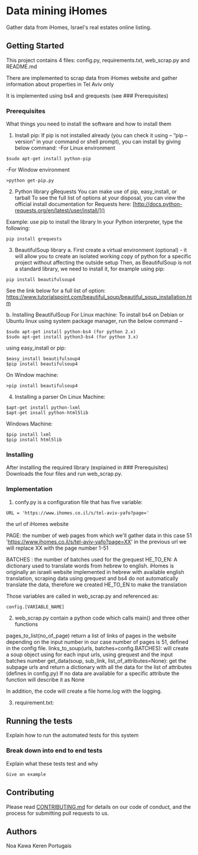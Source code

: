 # Data mining iHomes

Gather data from iHomes, Israel's real estates online listing.  

## Getting Started

This project contains 4 files: config.py, requirements.txt, web_scrap.py and README.md

There are implemented to scrap data from iHomes website
and gather information about properties in Tel Aviv only 

It is implemented using bs4 and grequests (see ### Prerequisites)

### Prerequisites

What things you need to install the software and how to install them

1. Install pip:
If pip is not installed already (you can check it using – “pip –version” in your command or shell prompt), 
you can install by giving below command:
-For Linux environment
```
$sudo apt-get install python-pip
```
-For Window environment
```
>python get-pip.py
```

2. Python library gRequests 
    You can make use of pip, easy_install, or tarball
    To see the full list of options at your disposal, you can view the official install 
    documentation for Requests here: [http://docs.python-requests.org/en/latest/user/install/]()

Example: use pip to install the library
In your Python interpreter, type the following:
```
pip install grequests
```
3. BeautifulSoup library 
a. First create a virtual environment (optional) - it will allow you to create an isolated working copy of python for a specific project without affecting the outside setup
    Then, as BeautifulSoup is not a standard library, we need to install it, 
for example using pip:
```
pip install beautifulsoup4
```
See the link below for a full list of option: 
https://www.tutorialspoint.com/beautiful_soup/beautiful_soup_installation.htm

b. Installing BeautifulSoup
For Linux machine:
To install bs4 on Debian or Ubuntu linux using system package manager, run the below command −
```
$sudo apt-get install python-bs4 (for python 2.x)
$sudo apt-get install python3-bs4 (for python 3.x)
```
using easy_install or pip:
```
$easy_install beautifulsoup4
$pip install beautifulsoup4
```
On Window machine:
```
>pip install beautifulsoup4
```
4. Installing a parser
On Linux Machine:
```
$apt-get install python-lxml
$apt-get insall python-html5lib
```
Windows Machine:
```
$pip install lxml
$pip install html5lib
```
### Installing

After installing the required library (explained in ### Prerequisites)
Downloads the four files and run web_scrap.py.


### Implementation

1. confy.py is a configuration file that has five variable:
```
URL = 'https://www.ihomes.co.il/s/tel-aviv-yafo?page='
```
the url of iHomes website 

PAGE: the number of web pages from which we'll gather data in this case 51
'https://www.ihomes.co.il/s/tel-aviv-yafo?page=XX' in the previous url we will replace XX 
with the page number 1-51

BATCHES : the number of batches used for the grequest
HE_TO_EN: A dictionary used to translate words from hebrew to english. 
iHomes is originally an israeli website implemented in hebrew with available english translation, 
scraping data using grequest and bs4 do not automatically translate the data, 
therefore we created HE_TO_EN to make the translation

Those variables are called in web_scrap.py and referenced as:
```
config.[VARIABLE_NAME]
```

2. web_scrap.py contain a python code which calls main() and three other functions

pages_to_list(no_of_page) return a list of links of pages in the website depending on the input number 
in our case number of pages is 51, defined in the config file.
links_to_soup(urls, batches=config.BATCHES): will create a soup object using for each input urls, using grequest and the input batches number
get_data(soup, sub_link, list_of_attributes=None): get the subpage urls and return a dictionary with all the data for the list of attributes (defines in config.py)
If no data are available for a specific attribute the function will describe it as None

In addition, the code will create a file home.log with the logging.


3. requirement.txt: 



## Running the tests

Explain how to run the automated tests for this system

### Break down into end to end tests

Explain what these tests test and why

```
Give an example
```


## Contributing

Please read [CONTRIBUTING.md](https://gist.github.com/PurpleBooth/b24679402957c63ec426) for details on our code of conduct, and the process for submitting pull requests to us.

## Authors
Noa Kawa
Keren Portugais


